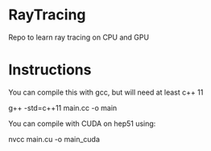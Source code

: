 # RayTracing
Repo to learn ray tracing on CPU and GPU

# Instructions
You can compile this with gcc, but will need at least c++ 11

g++ -std=c++11 main.cc -o main

You can compile with CUDA on hep51 using:

nvcc main.cu -o main_cuda

